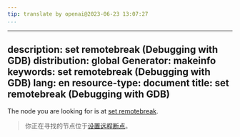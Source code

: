 ```yaml
---
tip: translate by openai@2023-06-23 13:07:27
...
```

---
description: set remotebreak (Debugging with GDB)
distribution: global
Generator: makeinfo
keywords: set remotebreak (Debugging with GDB)
lang: en
resource-type: document
title: set remotebreak (Debugging with GDB)
---

The node you are looking for is at [set remotebreak](Remote-Configuration.html#set-remotebreak).

> 你正在寻找的节点位于[设置远程断点](Remote-Configuration.html#set-remotebreak)。

